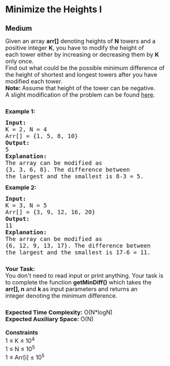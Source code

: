 # Minimize the Heights I
##  Medium 
<div class="problem-statement">
                <p></p><p><span style="font-size:18px">Given an array <strong>arr[]</strong>&nbsp;denoting heights of <strong>N</strong> towers and a positive integer <strong>K</strong>, you have to modify the height&nbsp;of each&nbsp;tower either by increasing or decreasing them by <strong>K</strong> only once.<br>
Find out what could be the possible&nbsp;minimum difference of the height&nbsp;of shortest and longest towers after you have modified each tower.<br>
<strong>Note: </strong>Assume that height of the tower can be negative.</span><br>
<span style="font-size:18px">A slight modification of the problem can be found <a href="https://practice.geeksforgeeks.org/problems/minimize-the-heights3351/1" target="_blank">here</a>.&nbsp;</span></p>

<p><br>
<span style="font-size:18px"><strong>Example 1:</strong></span></p>

<pre><span style="font-size:18px"><strong>Input:
</strong>K = 2, N = 4
Arr[] = {1, 5, 8, 10}
<strong>Output:</strong>
5
<strong>Explanation:</strong>
The array can be modified as 
{3, 3, 6, 8}. The difference between 
the largest and the smallest is 8-3 = 5.
</span></pre>

<p><span style="font-size:18px"><strong>Example 2:</strong></span></p>

<pre><span style="font-size:18px"><strong>Input:
</strong>K = 3, N = 5
Arr[] = {3, 9, 12, 16, 20}
<strong>Output:</strong>
11
<strong>Explanation:</strong>
The array can be modified as
{6,&nbsp;12,&nbsp;9,&nbsp;13,&nbsp;17}. The difference between 
the largest and the smallest is 17-6 = 11.&nbsp;
</span></pre>

<p><br>
<span style="font-size:18px"><strong>Your Task:</strong><br>
You don't need to read input or print anything. Your task is to complete the function&nbsp;<strong>getMinDiff()</strong>&nbsp;which takes the <strong>arr[], n</strong>&nbsp;and&nbsp;<strong>k&nbsp;</strong>as input parameters and returns an integer&nbsp;denoting the minimum difference.</span></p>

<p><br>
<span style="font-size:18px"><strong>Expected Time Complexity:</strong>&nbsp;O(N*logN)<br>
<strong>Expected Auxiliary Space:</strong>&nbsp;O(N)<br>
<br>
<strong>Constraints</strong><br>
1 ≤ K&nbsp;≤ 10<sup>4</sup><br>
1 ≤ N&nbsp;≤ 10<sup>5</sup><br>
1 ≤ Arr[i] ≤ 10<sup>5</sup></span></p>
 <p></p>
            </div>